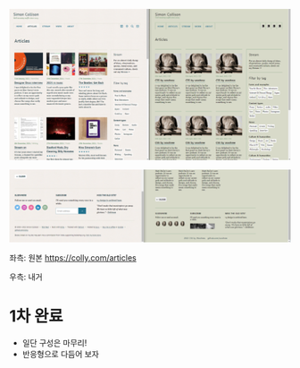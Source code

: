 ![](README.assets/진행중-16492566336861.png)

![](README.assets/footer.png)

좌측: 원본 https://colly.com/articles

우측: 내거

# 1차 완료

- 일단 구성은 마무리!
- 반응형으로 다듬어 보자
